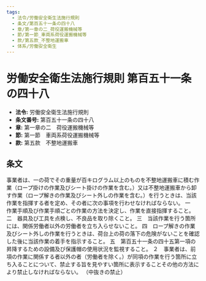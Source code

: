 ```yaml
---
tags:
  - 法令/労働安全衛生法施行規則
  - 条文/第百五十一条の四十八
  - 章/第一章の二_荷役運搬機械等
  - 節/第一節_車両系荷役運搬機械等
  - 款/第五款_不整地運搬車
  - 体系/労働安全衛生
---
```

# 労働安全衛生法施行規則 第百五十一条の四十八

- **法令:** 労働安全衛生法施行規則
- **条文番号:** 第百五十一条の四十八
- **章:** 第一章の二　荷役運搬機械等
- **節:** 第一節　車両系荷役運搬機械等
- **款:** 第五款　不整地運搬車

## 条文
事業者は、一の荷でその重量が百キログラム以上のものを不整地運搬車に積む作業（ロープ掛けの作業及びシート掛けの作業を含む。）又は不整地運搬車から卸す作業（ロープ解きの作業及びシート外しの作業を含む。）を行うときは、当該作業を指揮する者を定め、その者に次の事項を行わせなければならない。
一　作業手順及び作業手順ごとの作業の方法を決定し、作業を直接指揮すること。
二　器具及び工具を点検し、不良品を取り除くこと。
三　当該作業を行う箇所には、関係労働者以外の労働者を立ち入らせないこと。
四　ロープ解きの作業及びシート外しの作業を行うときは、荷台上の荷の落下の危険がないことを確認した後に当該作業の着手を指示すること。
五　第百五十一条の四十五第一項の昇降するための設備及び保護帽の使用状況を監視すること。
２　事業者は、前項の作業に関係する者以外の者（労働者を除く。）が同項の作業を行う箇所に立ち入ることについて、禁止する旨を見やすい箇所に表示することその他の方法により禁止しなければならない。
（中抜きの禁止）

